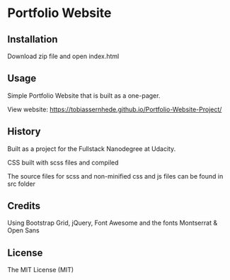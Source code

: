 # Portfolio Website

## Installation

Download zip file and open index.html

## Usage

Simple Portfolio Website that is built as a one-pager.

View website: https://tobiassernhede.github.io/Portfolio-Website-Project/

## History

Built as a project for the Fullstack Nanodegree at Udacity.

CSS built with scss files and compiled

The source files for scss and non-minified css and js files can be found in src folder

## Credits

Using Bootstrap Grid, jQuery, Font Awesome and the fonts Montserrat & Open Sans

## License

The MIT License (MIT)